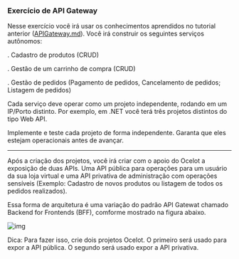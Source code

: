 ### Exercício de API Gateway

Nesse exercício você irá usar os conhecimentos aprendidos no tutorial anterior ([APIGateway.md](APIGateway.md)). Você irá construir os seguintes serviços autônomos:

. Cadastro de produtos (CRUD)

. Gestão de um carrinho de compra (CRUD)

. Gestão de pedidos (Pagamento de pedidos, Cancelamento de pedidos; Listagem de pedidos)

Cada serviço deve operar como um projeto independente, rodando em um IP/Porto distinto. Por exemplo, em .NET você terá três projetos distintos do tipo Web API.

Implemente e teste cada projeto de forma independente. Garanta que eles estejam operacionais antes de avançar.

---

Após a criação dos projetos, você irá criar com o apoio do Ocelot a exposição de duas APIs. Uma API pública para operações para um usuário da sua loja virtual e uma API privativa de administração com operações sensíveis (Exemplo: Cadastro de novos produtos ou listagem de todos os pedidos realizados).

Essa forma de arquitetura é uma variação do padrão API Gatewat chamado Backend for Frontends (BFF), comforme mostrado na figura abaixo.

![img](http://devblogs.microsoft.com/cesardelatorre/wp-content/uploads/sites/32/2018/05/051518_1821_Designingan2.png)

Dica: Para fazer isso, crie dois projetos Ocelot. O primeiro será usado para expor a API pública. O segundo será usado expor a API privativa. 




